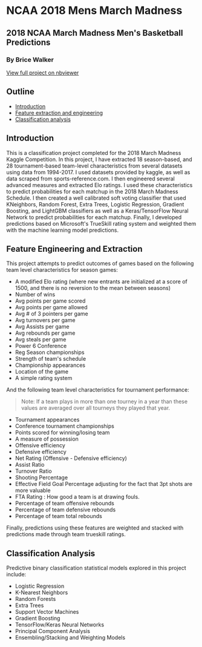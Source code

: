 # NCAA 2018 Mens March Madness

## 2018 NCAA March Madness Men's Basketball Predictions

### By Brice Walker

[View full project on nbviewer](http://nbviewer.jupyter.org/github/bricewalker/NCAA-2018-Mens-March-Madness/blob/master/Madness.ipynb)

## Outline
- [Introduction](#intro)
- [Feature extraction and engineering](#features)
- [Classification analysis](#classification)

<a id='intro'></a>

## Introduction
This is a classification project completed for the 2018 March Madness Kaggle Competition. In this project, I have extracted 18 season-based, and 28 tournament-based team-level characteristics from several datasets using data from 1994-2017. I used datasets provided by kaggle, as well as data scraped from sports-reference.com. I then engineered several advanced measures and extracted Elo ratings. I used these characteristics to predict probabilities for each matchup in the 2018 March Madness Schedule. I then created a well calibrated soft voting classifier that used KNeighbors, Random Forest, Extra Trees, Logistic Regression, Gradient Boosting, and LightGBM classifiers as well as a Keras/TensorFlow Neural Network to predict probabilities for each matchup. Finally, I developed predictions based on Microsoft's TrueSkill rating system and weighted them with the machine learning model predictions.

<a id='features'></a>

## Feature Engineering and Extraction
This project attempts to predict outcomes of games based on the following team level characteristics for season games:

- A modified Elo rating (where new entrants are initialized at a score of 1500, and there is no reversion to the mean between seasons)
- Number of wins
- Avg points per game scored
- Avg points per game allowed
- Avg # of 3 pointers per game
- Avg turnovers per game
- Avg Assists per game
- Avg rebounds per game
- Avg steals per game
- Power 6 Conference
- Reg Season championships
- Strength of team's schedule
- Championship appearances
- Location of the game
- A simple rating system

And the following team level characteristics for tournament performance:<br>

> Note: If a team plays in more than one tourney in a year than these values are averaged over all tourneys they played that year.

- Tournament appearances
- Conference tournament championships
- Points scored for winning/losing team
- A measure of possession
- Offensive efficiency
- Defensive efficiency
- Net Rating (Offensive - Defensive efficiency)
- Assist Ratio
- Turnover Ratio
- Shooting Percentage
- Effective Field Goal Percentage adjusting for the fact that 3pt shots are more valuable
- FTA Rating : How good a team is at drawing fouls.
- Percentage of team offensive rebounds
- Percentage of team defensive rebounds
- Percentage of team total rebounds

Finally, predictions using these features are weighted and stacked with predictions made through team trueskill ratings.

<a id='classification'></a>
## Classification Analysis
Predictive binary classification statistical models explored in this project include:

- Logistic Regression
- K-Nearest Neighbors
- Random Forests
- Extra Trees
- Support Vector Machines
- Gradient Boosting
- TensorFlow/Keras Neural Networks
- Principal Component Analysis
- Ensembling/Stacking and Weighting Models